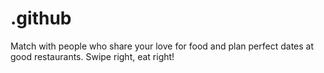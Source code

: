 # .github
Match with people who share your love for food and plan perfect dates at good restaurants. Swipe right, eat right!
